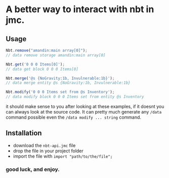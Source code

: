 # A better way to interact with nbt in jmc.
## Usage
```js
Nbt.remove("amandin:main array[0]");
// data remove storage amandin:main array[0]

Nbt.get('0 0 0 Items[0]');
// data get block 0 0 0 Items[0]

Nbt.merge('@s {NoGravity:1b, Invulnerable:1b}');
// data merge entity @s {NoGravity:1b, Invulnerable:1b}

Nbt.modify('0 0 0 Items set from @s Inventory');
// data modify block 0 0 0 Items set from entity @s Inventory
```
it should make sense to you after looking at these examples, if it doesnt you can always look at the source code. It can pretty much generate any `/data` command possible even the `/data modify ... string` command.

## Installation
- download the `nbt-api.jmc` file 
- drop the file in your project folder
- import the file with `import "path/to/the/file";`

### good luck, and enjoy.
